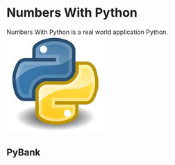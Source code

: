# Numbers With Python
Numbers With Python is a real world application Python.
![](Images/python-logo.jpeg)
## PyBank